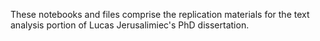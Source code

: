 These notebooks and files comprise the replication materials for the text analysis portion of Lucas Jerusalimiec's PhD dissertation.